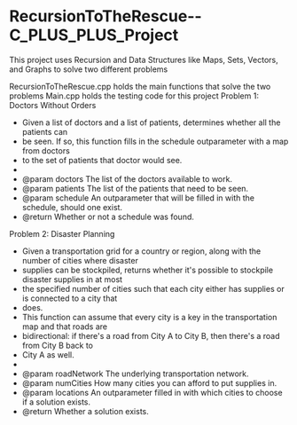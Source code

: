 # RecursionToTheRescue--C_PLUS_PLUS_Project
This project uses Recursion and Data Structures like Maps, Sets, Vectors, and Graphs to solve two different problems

RecursionToTheRescue.cpp holds the main functions that solve the two problems
Main.cpp holds the testing code for this project
Problem 1: Doctors Without Orders 

 * Given a list of doctors and a list of patients, determines whether all the patients can
 * be seen. If so, this function fills in the schedule outparameter with a map from doctors
 * to the set of patients that doctor would see.
 *
 * @param doctors  The list of the doctors available to work.
 * @param patients The list of the patients that need to be seen.
 * @param schedule An outparameter that will be filled in with the schedule, should one exist.
 * @return Whether or not a schedule was found.



Problem 2: Disaster Planning 

 * Given a transportation grid for a country or region, along with the number of cities where disaster
 * supplies can be stockpiled, returns whether it's possible to stockpile disaster supplies in at most
 * the specified number of cities such that each city either has supplies or is connected to a city that
 * does.
 * This function can assume that every city is a key in the transportation map and that roads are
 * bidirectional: if there's a road from City A to City B, then there's a road from City B back to
 * City A as well.
 *
 * @param roadNetwork The underlying transportation network.
 * @param numCities   How many cities you can afford to put supplies in.
 * @param locations   An outparameter filled in with which cities to choose if a solution exists.
 * @return Whether a solution exists.
